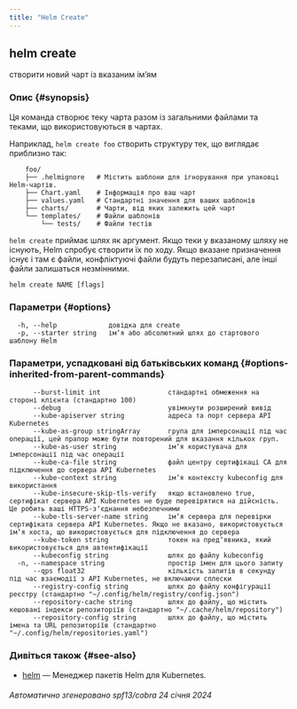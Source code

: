 ```yaml
---
title: "Helm Create"
---
```


## helm create

створити новий чарт із вказаним імʼям

### Опис {#synopsis}

Ця команда створює теку чарта разом із загальними файлами та
теками, що використовуються в чартах.

Наприклад, `helm create foo` створить структуру тек, що виглядає
приблизно так:

```none
    foo/
    ├── .helmignore   # Містить шаблони для ігнорування при упаковці Helm-чартів.
    ├── Chart.yaml    # Інформація про ваш чарт
    ├── values.yaml   # Стандартні значення для ваших шаблонів
    ├── charts/       # Чарти, від яких залежить цей чарт
    └── templates/    # Файли шаблонів
        └── tests/    # Файли тестів
```

`helm create` приймає шлях як аргумент. Якщо теки у вказаному шляху не існують, Helm спробує створити їх по ходу. Якщо вказане призначення існує і там є файли, конфліктуючі файли будуть перезаписані, але інші файли залишаться незмінними.

```none
helm create NAME [flags]
```

### Параметри {#options}

```none
  -h, --help             довідка для create
  -p, --starter string   імʼя або абсолютний шлях до стартового шаблону Helm
```

### Параметри, успадковані від батьківських команд {#options-inherited-from-parent-commands}

```none
      --burst-limit int                 стандартні обмеження на стороні клієнта (стандартно 100)
      --debug                           увімкнути розширений вивід
      --kube-apiserver string           адреса та порт сервера API Kubernetes
      --kube-as-group stringArray       група для імперсонації під час операції, цей прапор може бути повторений для вказання кількох груп.
      --kube-as-user string             імʼя користувача для імперсонації під час операції
      --kube-ca-file string             файл центру сертифікаці СА для підключення до сервера API Kubernetes
      --kube-context string             імʼя контексту kubeconfig для використання
      --kube-insecure-skip-tls-verify   якщо встановлено true, сертифікат сервера API Kubernetes не буде перевірятися на дійсність. Це робить ваші HTTPS-зʼєднання небезпечними
      --kube-tls-server-name string     імʼя сервера для перевірки сертифіката сервера API Kubernetes. Якщо не вказано, використовується імʼя хоста, що використовується для підключення до сервера
      --kube-token string               токен на предʼявника, який використовується для автентифікації
      --kubeconfig string               шлях до файлу kubeconfig
  -n, --namespace string                простір імен для цього запиту
      --qps float32                     кількість запитів в секунду під час взаємодії з API Kubernetes, не включаючи сплески
      --registry-config string          шлях до файлу конфігурації реєстру (стандартно "~/.config/helm/registry/config.json")
      --repository-cache string         шлях до файлу, що містить кешовані індекси репозиторіїв (стандартно "~/.cache/helm/repository")
      --repository-config string        шлях до файлу, що містить імена та URL репозиторіїв (стандартно "~/.config/helm/repositories.yaml")
```

### Дивіться також {#see-also}

* [helm](helm.md) — Менеджер пакетів Helm для Kubernetes.

###### Автоматично згенеровано spf13/cobra 24 січня 2024
